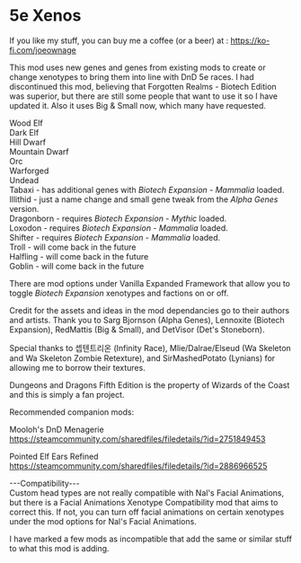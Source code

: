 # 5e Xenos
  
If you like my stuff, you can buy me a coffee (or a beer) at : https://ko-fi.com/joeownage  
  
This mod uses new genes and genes from existing mods to create or change xenotypes to bring them into line with DnD 5e races. I had discontinued this mod, believing that Forgotten Realms - Biotech Edition was superior, but there are still some people that want to use it so I have updated it. Also it uses Big & Small now, which many have requested. 
  
Wood Elf  
Dark Elf  
Hill Dwarf  
Mountain Dwarf  
Orc  
Warforged  
Undead  
Tabaxi - has additional genes with *Biotech Expansion - Mammalia* loaded. 
Illithid - just a name change and small gene tweak from the *Alpha Genes* version.  
Dragonborn - requires *Biotech Expansion - Mythic* loaded.  
Loxodon - requires *Biotech Expansion - Mammalia* loaded.  
Shifter - requires *Biotech Expansion - Mammalia* loaded.  
Troll - will come back in the future  
Halfling - will come back in the future  
Goblin - will come back in the future
  
There are mod options under Vanilla Expanded Framework that allow you to toggle *Biotech Expansion* xenotypes and factions on or off.
  
Credit for the assets and ideas in the mod dependancies go to their authors and artists. Thank you to Sarg Bjornson (Alpha Genes), Lennoxite (Biotech Expansion), RedMattis (Big & Small), and DetVisor (Det's Stoneborn).  
  
Special thanks to 셉텐트리온 (Infinity Race), Mlie/Dalrae/Elseud (Wa Skeleton and Wa Skeleton Zombie Retexture), and SirMashedPotato (Lynians) for allowing me to borrow their textures.  
  
Dungeons and Dragons Fifth Edition is the property of Wizards of the Coast and this is simply a fan project.  
  
Recommended companion mods:  
  
Mooloh's DnD Menagerie https://steamcommunity.com/sharedfiles/filedetails/?id=2751849453  
  
Pointed Elf Ears Refined https://steamcommunity.com/sharedfiles/filedetails/?id=2886966525  
  
---Compatibility---  
Custom head types are not really compatible with Nal's Facial Animations, but there is a Facial Animations Xenotype Compatibility mod that aims to correct this. If not, you can turn off facial animations on certain xenotypes under the mod options for Nal's Facial Animations.  
  
I have marked a few mods as incompatible that add the same or similar stuff to what this mod is adding.

